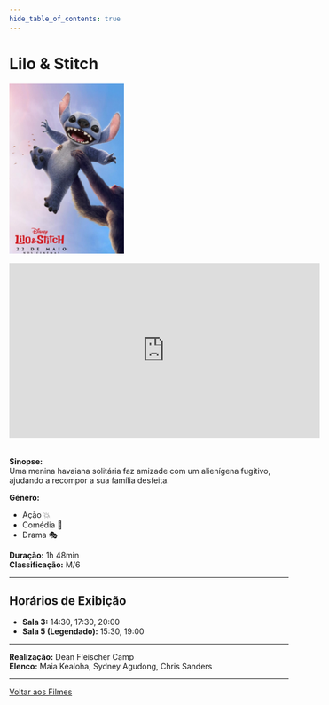 ```yaml
---
hide_table_of_contents: true
---
```


# Lilo & Stitch

![Lilo & Stitch](/img/lilo_stitch_small.png) &nbsp;&nbsp;&nbsp;&nbsp;&nbsp;&nbsp;&nbsp;&nbsp;&nbsp;&nbsp;&nbsp;&nbsp;&nbsp;&nbsp;&nbsp;&nbsp;&nbsp;&nbsp;&nbsp;&nbsp;&nbsp;&nbsp;&nbsp;&nbsp;&nbsp;&nbsp;&nbsp;&nbsp;&nbsp;&nbsp;&nbsp;&nbsp;&nbsp;&nbsp;&nbsp;&nbsp;&nbsp;&nbsp;&nbsp;&nbsp;&nbsp;&nbsp;&nbsp;&nbsp;&nbsp;&nbsp;&nbsp;&nbsp;&nbsp;&nbsp;&nbsp;&nbsp;&nbsp;&nbsp;&nbsp;&nbsp;&nbsp;&nbsp;&nbsp;&nbsp;
<iframe width="560" height="315" src="https://www.youtube.com/embed/VWqJifMMgZE?si=B9OERXrBP9bPOYHh" title="YouTube video player" frameborder="0" allow="accelerometer; autoplay; clipboard-write; encrypted-media; gyroscope; picture-in-picture; web-share; fullscreen" referrerpolicy="strict-origin-when-cross-origin" allowfullscreen></iframe>&nbsp;

**Sinopse:**  
Uma menina havaiana solitária faz amizade com um alienígena fugitivo, ajudando a recompor a sua família desfeita.

**Género:** 
- Ação :boom:
- Comédia :rofl:
- Drama :performing_arts:

**Duração:** 1h 48min  
**Classificação:** M/6

---

## Horários de Exibição

- **Sala 3:** 14:30, 17:30, 20:00
- **Sala 5 (Legendado):** 15:30, 19:00

---

**Realização:** Dean Fleischer Camp  
**Elenco:** Maia Kealoha, Sydney Agudong, Chris Sanders

---

[Voltar aos Filmes](/docs/filmes)